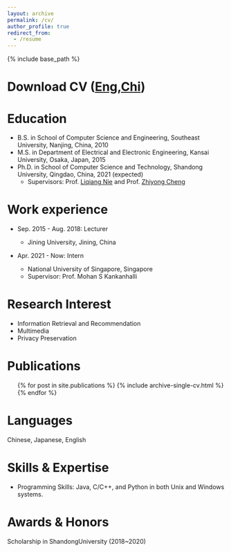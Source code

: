 ```yaml
---
layout: archive
permalink: /cv/
author_profile: true
redirect_from:
  - /resume
---
```


{% include base_path %}

Download CV ([Eng](http://liufancs.github.io/files/CV_Liufan_Eng.pdf),[Chi](https://liufancs.github.io/files/CV_Liufan_Chi.pdf))
======

Education
======
* B.S. in School of Computer Science and Engineering, Southeast University, Nanjing, China, 2010
* M.S. in Department of Electrical and Electronic Engineering, Kansai University, Osaka, Japan, 2015
* Ph.D. in School of Computer Science and Technology, Shandong University, Qingdao, China, 2021 (expected)
	* Supervisors: Prof. [Liqiang Nie](https://scholar.google.com/citations?user=yywVMhUAAAAJ&hl=en) and Prof. [Zhiyong Cheng](https://scholar.google.com/citations?hl=en&user=0ffIKdIAAAAJ)

Work experience
======
* Sep. 2015 - Aug. 2018: Lecturer
  * Jining University, Jining, China

* Apr. 2021 - Now: Intern
  * National University of Singapore, Singapore
  * Supervisor: Prof. Mohan S Kankanhalli
  
Research Interest
======
* Information Retrieval and Recommendation 
* Multimedia
* Privacy Preservation

Publications
======
  <ul>{% for post in site.publications %}
    {% include archive-single-cv.html %}
  {% endfor %}</ul>
 
Languages
======
Chinese, Japanese, English

Skills & Expertise
======
* Programming Skills: Java, C/C++, and Python in both Unix and Windows systems.

Awards & Honors
====
Scholarship in ShandongUniversity (2018~2020)

